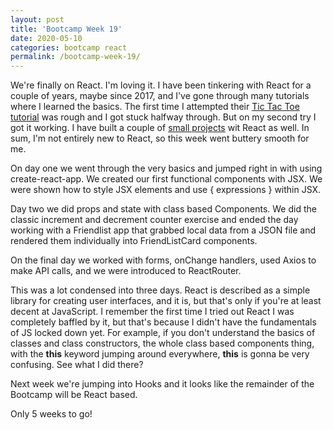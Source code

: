 ```yaml
---
layout: post
title: 'Bootcamp Week 19'
date: 2020-05-10
categories: bootcamp react 
permalink: /bootcamp-week-19/
---
```


We're finally on React. I'm loving it. I have been tinkering with React for a couple of years, maybe since 2017, and I've gone through many tutorials where I learned the basics. The first time I attempted their [Tic Tac Toe tutorial](https://reactjs.org/tutorial/tutorial.html) was rough and I got stuck halfway through. But on my second try I got it working. I have built a couple of [small projects](https://yarocruz.github.io/the50states/) wit React as well. In sum, I'm not entirely new to React, so this week went buttery smooth for me.

On day one we went through the very basics and jumped right in with using create-react-app. We created our first functional components with JSX. We were shown how to style JSX elements and use { expressions } within JSX.

Day two we did props and state with class based Components. We did the classic increment and decrement counter exercise and ended the day working with a Friendlist app that grabbed local data from a JSON file and rendered them individually into FriendListCard components. 

On the final day we worked with forms, onChange handlers, used Axios to make API calls, and we were introduced to ReactRouter.

This was a lot condensed into three days. React is described as a simple library for creating user interfaces, and it is, but that's only if you're at least decent at JavaScript. I remember the first time I tried out React I was completely baffled by it, but that's because I didn't have the fundamentals of JS locked down yet. For example, if you don't understand the basics of classes and class constructors, the whole class based components thing, with the **this** keyword jumping around everywhere, **this** is gonna be very confusing. See what I did there? 

Next week we're jumping into Hooks and it looks like the remainder of the Bootcamp will be React based. 

Only 5 weeks to go!


